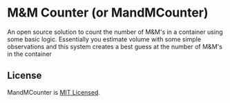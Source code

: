 # M&M Counter (or MandMCounter)

An open source solution to count the number of M&M's in a container using some basic logic. Essentially you estimate volume with some simple observations and this system creates a best guess at the number of M&M's in the container

## License

MandMCounter is [MIT Licensed](https://github.com/samsmithnz/MandMCounter/blob/master/LICENSE.txt).